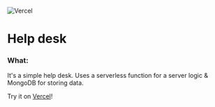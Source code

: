 ![Vercel](https://vercelbadge.vercel.app/api/solarlime/help-desk)

# Help desk

### What:

It's a simple help desk. Uses a serverless function for a server logic & MongoDB for storing data.

Try it on [Vercel](https://help-desk.solarlime.dev/)!
